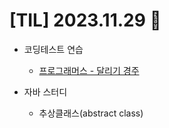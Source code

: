 # [TIL] 2023.11.29 📘

* 코딩테스트 연습
  * [프로그래머스 - 달리기 경주](../study/coding-test/java/Level1/달리기경주.java)

* 자바 스터디
  * 추상클래스(abstract class)
